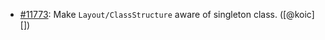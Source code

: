 * [#11773](https://github.com/rubocop/rubocop/pull/11773): Make `Layout/ClassStructure` aware of singleton class. ([@koic][])
